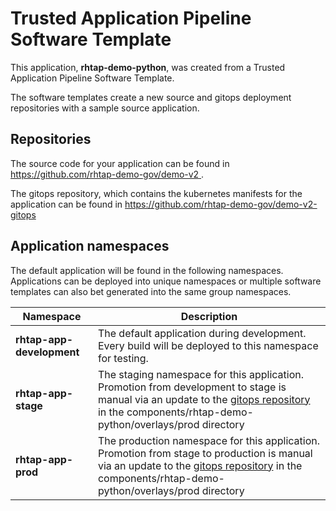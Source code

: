# Trusted Application Pipeline Software Template

This application, **rhtap-demo-python**, was created from a Trusted Application Pipeline Software Template.

The software templates create a new source and gitops deployment repositories with a sample source application. 

## Repositories

The source code for your application can be found in [https://github.com/rhtap-demo-gov/demo-v2 ](https://github.com/rhtap-demo-gov/demo-v2 ).
 
The gitops repository, which contains the kubernetes manifests for the application can be found in 
[https://github.com/rhtap-demo-gov/demo-v2-gitops ](https://github.com/rhtap-demo-gov/demo-v2-gitops ) 

## Application namespaces 

The default application will be found in the following namespaces. Applications can be deployed into unique namespaces or multiple software templates can also bet generated into the same group namespaces.  

|  Namespace   |  Description   |  
| -------- | -------- |   
| **rhtap-app-development** | The default application during development. Every build will be deployed to this namespace for testing. | 
| **rhtap-app-stage** | The staging namespace for this application. Promotion from development to stage is manual via an update to the [gitops repository](https://github.com/rhtap-demo-gov/demo-v2-gitops ) in the components/rhtap-demo-python/overlays/prod directory |  
| **rhtap-app-prod** | The production namespace for this application. Promotion from stage to production is manual via an update to the [gitops repository](https://github.com/rhtap-demo-gov/demo-v2-gitops ) in the components/rhtap-demo-python/overlays/prod directory | 